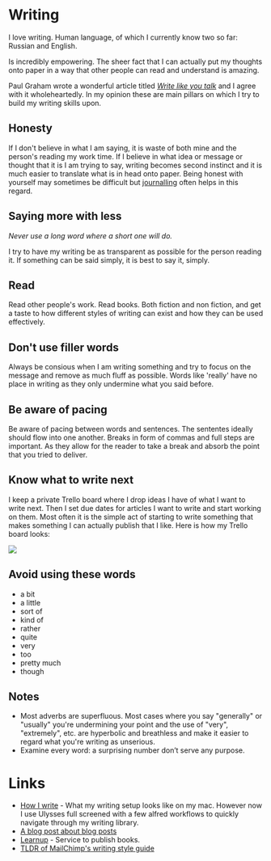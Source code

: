 # Writing
I love writing. Human language, of which I currently know two so far: Russian and English.

Is incredibly empowering. The sheer fact that I can actually put my thoughts onto paper in a way that other people can read and understand is amazing.

Paul Graham wrote a wonderful article titled [_Write like you talk_](http://www.paulgraham.com/talk.html) and I agree with it wholeheartedly. In my opinion these are main pillars on which I try to build my writing skills upon.

## Honesty
If I don't believe in what I am saying, it is waste of both mine and the person's reading my work time. If I believe in what idea or message or thought that it is I am trying to say, writing becomes second instinct and it is much easier to translate what is in head onto paper. Being honest with yourself may sometimes be difficult but [journalling](../life/journalling.md) often helps in this regard.

## Saying more with less
_Never use a long word where a short one will do._

I try to have my writing be as transparent as possible for the person reading it. If something can be said simply, it is best to say it, simply.

## Read
Read other people's work. Read books. Both fiction and non fiction, and get a taste to how different styles of writing can exist and how they can be used effectively.

## Don't use filler words
Always be consious when I am writing something and try to focus on the message and remove as much fluff as possible. Words like 'really' have no place in writing as they only undermine what you said before.

## Be aware of pacing
Be aware of pacing between words and sentences. The sententes ideally should flow into one another. Breaks in form of commas and full steps are important. As they allow for the reader to take a break and absorb the point that you tried to deliver.

## Know what to write next
I keep a private Trello board where I drop ideas I have of what I want to write next. Then I set due dates for articles I want to write and start working on them. Most often it is the simple act of starting to write something that makes something I can actually publish that I like. Here is how my Trello board looks:

![](https://i.imgur.com/S2JEESU.png)

## Avoid using these words
- a bit
- a little
- sort of
- kind of
- rather
- quite
- very
- too
- pretty much
- though

## Notes
- Most adverbs are superfluous. Most cases where you say "generally" or "usually" you're undermining your point and the use of "very", "extremely", etc. are hyperbolic and breathless and make it easier to regard what you're writing as unserious.
- Examine every word: a surprising number don’t serve any purpose.

# Links
- [How I write](https://medium.com/@NikitaVoloboev/how-i-write-cdc2cebdc70c) - What my writing setup looks like on my mac. However now I use Ulysses full screened with a few alfred workflows to quickly navigate through my writing library.
- [A blog post about blog posts](https://medium.com/@naomi_pen/a-blog-post-about-blog-posts-4bb6a6ce0772)
- [Learnup](https://leanpub.com/) - Service to publish books.
- [TLDR of MailChimp's writing style guide](https://styleguide.mailchimp.com/tldr/)